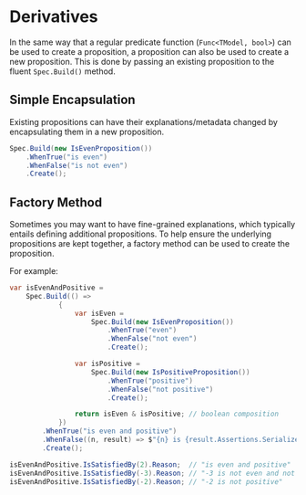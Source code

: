 # Derivatives

In the same way that a regular predicate function (`Func<TModel, bool>`) can be used to create a proposition, a
proposition can also be used to create a new proposition.
This is done by passing an existing proposition to the fluent `Spec.Build()` method.

## Simple Encapsulation

Existing propositions can have their explanations/metadata changed by encapsulating them in a new proposition.

```csharp
Spec.Build(new IsEvenProposition())
    .WhenTrue("is even")
    .WhenFalse("is not even")
    .Create();
```

## Factory Method
Sometimes you may want to have fine-grained explanations, which typically entails defining additional propositions.
To help ensure the underlying propositions are kept together, a factory method can be used to create the proposition.

For example:
```csharp
var isEvenAndPositive =
    Spec.Build(() =>
            {
                var isEven =
                    Spec.Build(new IsEvenProposition())
                        .WhenTrue("even")
                        .WhenFalse("not even")
                        .Create();

                var isPositive =
                    Spec.Build(new IsPositiveProposition())
                        .WhenTrue("positive")
                        .WhenFalse("not positive")
                        .Create();

                return isEven & isPositive; // boolean composition
            })
        .WhenTrue("is even and positive")
        .WhenFalse((n, result) => $"{n} is {result.Assertions.Serialize()}"))
        .Create();

isEvenAndPositive.IsSatisfiedBy(2).Reason;  // "is even and positive"
isEvenAndPositive.IsSatisfiedBy(-3).Reason; // "-3 is not even and not positive"
isEvenAndPositive.IsSatisfiedBy(-2).Reason; // "-2 is not positive"
```
